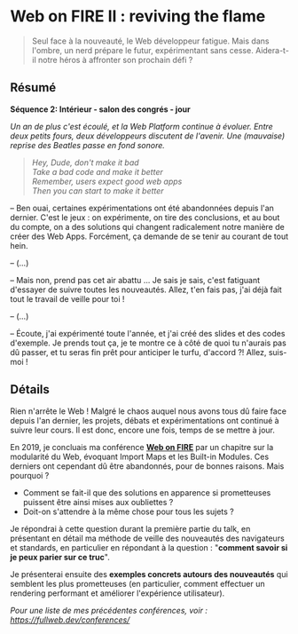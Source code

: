# Web on FIRE II : reviving the flame

> Seul face à la nouveauté, le Web développeur fatigue. Mais dans l'ombre, un nerd prépare le futur, expérimentant sans cesse. Aidera-t-il notre héros à affronter son prochain défi ?

## Résumé

<!-- markdownlint-disable no-emphasis-as-header -->

**Séquence 2: Intérieur - salon des congrés - jour**

_Un an de plus c'est écoulé, et la Web Platform continue à évoluer. Entre deux petits fours, deux développeurs discutent de l'avenir. Une (mauvaise) reprise des Beatles passe en fond sonore._

> _Hey, Dude, don't make it bad\
> Take a bad code and make it better\
> Remember, users expect good web apps\
> Then you can start to make it better_

– Ben ouai, certaines expérimentations ont été abandonnées depuis l'an dernier. C'est le jeux : on expérimente, on tire des conclusions, et au bout du compte, on a des solutions qui changent radicalement notre manière de créer des Web Apps. Forcément, ça demande de se tenir au courant de tout hein.

– (...)

– Mais non, prend pas cet air abattu ... Je sais je sais, c'est fatiguant d'essayer de suivre toutes les nouveautés. Allez, t'en fais pas, j'ai déjà fait tout le travail de veille pour toi !

– (...)

– Écoute, j'ai expérimenté toute l'année, et j'ai créé des slides et des codes d'exemple. Je prends tout ça, je te montre ce à côté de quoi tu n'aurais pas dû passer, et tu seras fin prêt pour anticiper le turfu, d'accord ?! Allez, suis-moi !

## Détails

Rien n'arrête le Web ! Malgré le chaos auquel nous avons tous dû faire face depuis l'an dernier, les projets, débats et expérimentations ont continué à suivre leur cours. Il est donc, encore une fois, temps de se mettre à jour.

En 2019, je concluais ma conférence [**Web on FIRE**](https://fullweb.dev/en/05-conferences/01-wof-v2) par un chapitre sur la modularité du Web, évoquant Import Maps et les Built-in Modules. Ces derniers ont cependant dû être abandonnés, pour de bonnes raisons. Mais pourquoi ?

- Comment se fait-il que des solutions en apparence si prometteuses puissent être ainsi mises aux oubliettes ?
- Doit-on s'attendre à la même chose pour tous les sujets ?

Je répondrai à cette question durant la première partie du talk, en présentant en détail ma méthode de veille des nouveautés des navigateurs et standards, en particulier en répondant à la question : "**comment savoir si je peux parier sur ce truc**".

Je présenterai ensuite des **exemples concrets autours des nouveautés** qui semblent les plus prometteuses (en particulier, comment effectuer un rendering performant et améliorer l'expérience utilisateur).

_Pour une liste de mes précédentes conférences, voir : <https://fullweb.dev/conferences/>_
